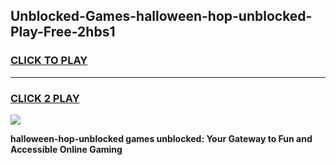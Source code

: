 
## Unblocked-Games-halloween-hop-unblocked-Play-Free-2hbs1
<h3>
<a href="https://premium76.site?title=halloween-hop-unblocked&ref=21A">CLICK TO PLAY</a></h3>
<hr>

<h3>
<a href="https://premium76.site?title=halloween-hop-unblocked&ref=21A">CLICK 2 PLAY</a>
  
</h3>

<a href="https://premium76.site?title=halloween-hop-unblocked&ref=21A"><img src="https://clearcache.store/games.png"></a>


**halloween-hop-unblocked games unblocked: Your Gateway to Fun and Accessible Online Gaming**
